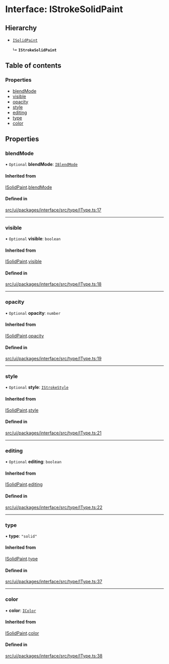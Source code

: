 # Interface: IStrokeSolidPaint

## Hierarchy

- [`ISolidPaint`](ISolidPaint.md)

  ↳ **`IStrokeSolidPaint`**

## Table of contents

### Properties

- [blendMode](IStrokeSolidPaint.md#blendmode)
- [visible](IStrokeSolidPaint.md#visible)
- [opacity](IStrokeSolidPaint.md#opacity)
- [style](IStrokeSolidPaint.md#style)
- [editing](IStrokeSolidPaint.md#editing)
- [type](IStrokeSolidPaint.md#type)
- [color](IStrokeSolidPaint.md#color)

## Properties

### blendMode

• `Optional` **blendMode**: [`IBlendMode`](../modules.md#iblendmode)

#### Inherited from

[ISolidPaint](ISolidPaint.md).[blendMode](ISolidPaint.md#blendmode)

#### Defined in

[src/ui/packages/interface/src/type/IType.ts:17](https://github.com/leaferjs/leafer-ui/blob/38558928fc1be6d4d216bb813fcdb043c6cbb533/packages/interface/src/type/IType.ts#L17)

___

### visible

• `Optional` **visible**: `boolean`

#### Inherited from

[ISolidPaint](ISolidPaint.md).[visible](ISolidPaint.md#visible)

#### Defined in

[src/ui/packages/interface/src/type/IType.ts:18](https://github.com/leaferjs/leafer-ui/blob/38558928fc1be6d4d216bb813fcdb043c6cbb533/packages/interface/src/type/IType.ts#L18)

___

### opacity

• `Optional` **opacity**: `number`

#### Inherited from

[ISolidPaint](ISolidPaint.md).[opacity](ISolidPaint.md#opacity)

#### Defined in

[src/ui/packages/interface/src/type/IType.ts:19](https://github.com/leaferjs/leafer-ui/blob/38558928fc1be6d4d216bb813fcdb043c6cbb533/packages/interface/src/type/IType.ts#L19)

___

### style

• `Optional` **style**: [`IStrokeStyle`](IStrokeStyle.md)

#### Inherited from

[ISolidPaint](ISolidPaint.md).[style](ISolidPaint.md#style)

#### Defined in

[src/ui/packages/interface/src/type/IType.ts:21](https://github.com/leaferjs/leafer-ui/blob/38558928fc1be6d4d216bb813fcdb043c6cbb533/packages/interface/src/type/IType.ts#L21)

___

### editing

• `Optional` **editing**: `boolean`

#### Inherited from

[ISolidPaint](ISolidPaint.md).[editing](ISolidPaint.md#editing)

#### Defined in

[src/ui/packages/interface/src/type/IType.ts:22](https://github.com/leaferjs/leafer-ui/blob/38558928fc1be6d4d216bb813fcdb043c6cbb533/packages/interface/src/type/IType.ts#L22)

___

### type

• **type**: ``"solid"``

#### Inherited from

[ISolidPaint](ISolidPaint.md).[type](ISolidPaint.md#type)

#### Defined in

[src/ui/packages/interface/src/type/IType.ts:37](https://github.com/leaferjs/leafer-ui/blob/38558928fc1be6d4d216bb813fcdb043c6cbb533/packages/interface/src/type/IType.ts#L37)

___

### color

• **color**: [`IColor`](../modules.md#icolor)

#### Inherited from

[ISolidPaint](ISolidPaint.md).[color](ISolidPaint.md#color)

#### Defined in

[src/ui/packages/interface/src/type/IType.ts:38](https://github.com/leaferjs/leafer-ui/blob/38558928fc1be6d4d216bb813fcdb043c6cbb533/packages/interface/src/type/IType.ts#L38)
